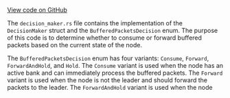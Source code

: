 [View code on GitHub](https://github.com/solana-labs/solana/blob/master/core/src/banking_stage/decision_maker.rs)

The `decision_maker.rs` file contains the implementation of the `DecisionMaker` struct and the `BufferedPacketsDecision` enum. The purpose of this code is to determine whether to consume or forward buffered packets based on the current state of the node. 

The `BufferedPacketsDecision` enum has four variants: `Consume`, `Forward`, `ForwardAndHold`, and `Hold`. The `Consume` variant is used when the node has an active bank and can immediately process the buffered packets. The `Forward` variant is used when the node is not the leader and should forward the packets to the leader. The `ForwardAndHold` variant is used when the node 